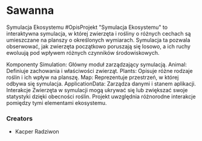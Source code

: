 # Sawanna
Symulacja Ekosystemu
#OpisProjekt 
"Symulacja Ekosystemu" to interaktywna symulacja, w której zwierzęta i rośliny o różnych cechach są umieszczane na planszy o określonych wymiarach. Symulacja ta pozwala obserwować, jak zwierzęta początkowo poruszają się losowo, a ich ruchy ewoluują pod wpływem różnych czynników środowiskowych.

Komponenty
Simulation: Główny moduł zarządzający symulacją.
Animal: Definiuje zachowania i właściwości zwierząt.
Plants: Opisuje różne rodzaje roślin i ich wpływ na planszę.
Map: Reprezentuje przestrzeń, w której odbywa się symulacja.
ApplicationData: Zarządza danymi i stanem aplikacji.
Interakcje
Zwierzęta w symulacji mogą ukrywać się lub zwiększać swoje statystyki dzięki obecności roślin. Projekt uwzględnia różnorodne interakcje pomiędzy tymi elementami ekosystemu.

### Creators
* Kacper Radziwon
